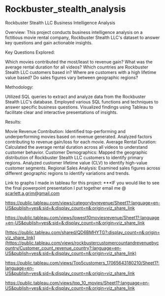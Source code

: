 # Rockbuster_stealth_analysis
Rockbuster Stealth LLC Business Intelligence Analysis

Overview: 
This project conducts business intelligence analysis on a fictitious movie rental company, Rockbuster Stealth LLC's dataset to answer key questions and gain actionable insights.

Key Questions Explored: 

Which movies contributed the most/least to revenue gain?
What was the average rental duration for all videos?
Which countries are Rockbuster Stealth LLC customers based in?
Where are customers with a high lifetime value based?
Do sales figures vary between geographic regions?

Methodology: 

Utilized SQL queries to extract and analyze data from the Rockbuster Stealth LLC's database.
Employed various SQL functions and techniques to answer specific business questions.
Visualized findings using Tableau to facilitate clear and interactive presentations of insights.

Results: 

Movie Revenue Contribution:
  Identified top-performing and underperforming movies based on revenue generated.
  Analyzed factors contributing to revenue gain/loss for each movie.
Average Rental Duration:
  Calculated the average rental duration across all videos to understand customer behavior.
Customer Demographics:
  Mapped the geographic distribution of Rockbuster Stealth LLC customers to identify primary regions.
  Analyzed customer lifetime value (CLV) to identify high-value customer segments.
Regional Sales Analysis:
  Examined sales figures across different geographic regions to identify variations and trends.


Link to graphs I made in tableau for this project: 
***IF you would like to see the final powerpoint presentation I put together email me @ scarlett.a.grim@gmail.com

https://public.tableau.com/views/categorybyrevenue/Sheet1?:language=en-US&publish=yes&:sid=&:display_count=n&:origin=viz_share_link

https://public.tableau.com/views/lowest10moviesrevenue/Sheet1?:language=en-US&publish=yes&:sid=&:display_count=n&:origin=viz_share_link

[https://public.tableau.com/shared/QD6BMHYTG?:display_count=n&:origin=viz_share_link](https://public.tableau.com/views/rockbustercustomercountandrevenuebycountry/Customer_count_revenue_country?:language=en-US&publish=yes&:sid=&:display_count=n&:origin=viz_share_link)

https://public.tableau.com/views/Top5customers_17065643180210/Sheet1?:language=en-US&publish=yes&:sid=&:display_count=n&:origin=viz_share_link

https://public.tableau.com/views/top_10_movies/Sheet1?:language=en-US&publish=yes&:sid=&:display_count=n&:origin=viz_share_link
